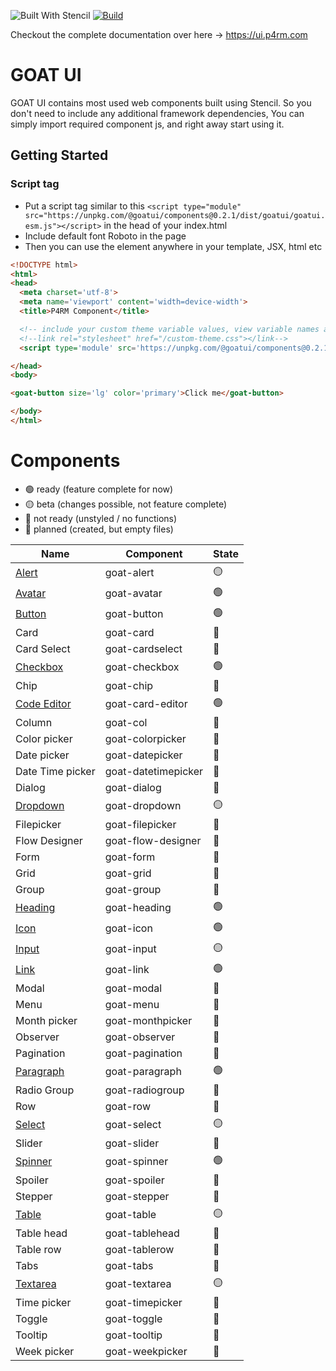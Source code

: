 ![Built With Stencil](https://img.shields.io/badge/-Built%20With%20Stencil-16161d.svg?logo=data%3Aimage%2Fsvg%2Bxml%3Bbase64%2CPD94bWwgdmVyc2lvbj0iMS4wIiBlbmNvZGluZz0idXRmLTgiPz4KPCEtLSBHZW5lcmF0b3I6IEFkb2JlIElsbHVzdHJhdG9yIDE5LjIuMSwgU1ZHIEV4cG9ydCBQbHVnLUluIC4gU1ZHIFZlcnNpb246IDYuMDAgQnVpbGQgMCkgIC0tPgo8c3ZnIHZlcnNpb249IjEuMSIgaWQ9IkxheWVyXzEiIHhtbG5zPSJodHRwOi8vd3d3LnczLm9yZy8yMDAwL3N2ZyIgeG1sbnM6eGxpbms9Imh0dHA6Ly93d3cudzMub3JnLzE5OTkveGxpbmsiIHg9IjBweCIgeT0iMHB4IgoJIHZpZXdCb3g9IjAgMCA1MTIgNTEyIiBzdHlsZT0iZW5hYmxlLWJhY2tncm91bmQ6bmV3IDAgMCA1MTIgNTEyOyIgeG1sOnNwYWNlPSJwcmVzZXJ2ZSI%2BCjxzdHlsZSB0eXBlPSJ0ZXh0L2NzcyI%2BCgkuc3Qwe2ZpbGw6I0ZGRkZGRjt9Cjwvc3R5bGU%2BCjxwYXRoIGNsYXNzPSJzdDAiIGQ9Ik00MjQuNywzNzMuOWMwLDM3LjYtNTUuMSw2OC42LTkyLjcsNjguNkgxODAuNGMtMzcuOSwwLTkyLjctMzAuNy05Mi43LTY4LjZ2LTMuNmgzMzYuOVYzNzMuOXoiLz4KPHBhdGggY2xhc3M9InN0MCIgZD0iTTQyNC43LDI5Mi4xSDE4MC40Yy0zNy42LDAtOTIuNy0zMS05Mi43LTY4LjZ2LTMuNkgzMzJjMzcuNiwwLDkyLjcsMzEsOTIuNyw2OC42VjI5Mi4xeiIvPgo8cGF0aCBjbGFzcz0ic3QwIiBkPSJNNDI0LjcsMTQxLjdIODcuN3YtMy42YzAtMzcuNiw1NC44LTY4LjYsOTIuNy02OC42SDMzMmMzNy45LDAsOTIuNywzMC43LDkyLjcsNjguNlYxNDEuN3oiLz4KPC9zdmc%2BCg%3D%3D&colorA=16161d&style=flat-square)
[![Build](https://github.com/goatui/ui/workflows/Build/badge.svg)](https://github.com/goatui/ui/actions?workflow=Build)

Checkout the complete documentation over here -> https://ui.p4rm.com

# GOAT UI

GOAT UI contains most used web components built using Stencil. So you don't need to include any additional framework
dependencies, You can simply import required component js, and right away start using it.

## Getting Started

### Script tag

- Put a script tag similar to
  this `<script type="module" src="https://unpkg.com/@goatui/components@0.2.1/dist/goatui/goatui.esm.js"></script>` in
  the head of your index.html
- Include default font Roboto in the page
- Then you can use the element anywhere in your template, JSX, html etc

```html
<!DOCTYPE html>
<html>
<head>
  <meta charset='utf-8'>
  <meta name='viewport' content='width=device-width'>
  <title>P4RM Component</title>

  <!-- include your custom theme variable values, view variable names at https://unpkg.com/@goatui/components@1.0.2/dist/p4rm-ui/styles/theme.css -->
  <!--link rel="stylesheet" href="/custom-theme.css"></link-->
  <script type='module' src='https://unpkg.com/@goatui/components@0.2.1/dist/goatui/goatui.esm.js'></script>

</head>
<body>

<goat-button size='lg' color='primary'>Click me</goat-button>

</body>
</html>
```

# Components

- 🟢 ready (feature complete for now)
- 🟡 beta (changes possible, not feature complete)
- 🔴 not ready (unstyled / no functions)
- 🔵 planned (created, but empty files)

| Name                                                     | Component           | State |
|----------------------------------------------------------|---------------------|-------|
| [Alert](https://ui.p4rm.com/component/alert)             | goat-alert          | 🟡    |
| [Avatar](https://ui.p4rm.com/component/avatar)           | goat-avatar         | 🟢    |
| [Button](https://ui.p4rm.com/component/button)           | goat-button         | 🟢    |
| Card                                                     | goat-card           | 🔵    |
| Card Select                                              | goat-cardselect     | 🔵    |
| [Checkbox](https://ui.p4rm.com/component/checkbox)       | goat-checkbox       | 🟢    |
| Chip                                                     | goat-chip           | 🔵    |
| [Code Editor](https://ui.p4rm.com/component/code-editor) | goat-card-editor    | 🟢    |
| Column                                                   | goat-col            | 🔵    |
| Color picker                                             | goat-colorpicker    | 🔵    |
| Date picker                                              | goat-datepicker     | 🔵    |
| Date Time picker                                         | goat-datetimepicker | 🔵    |
| Dialog                                                   | goat-dialog         | 🔵    |
| [Dropdown](https://ui.p4rm.com/component/goat-dropdown)  | goat-dropdown       | 🟡    |
| Filepicker                                               | goat-filepicker     | 🔵    |
| Flow Designer                                            | goat-flow-designer  | 🔵    |
| Form                                                     | goat-form           | 🔵    |
| Grid                                                     | goat-grid           | 🔵    |
| Group                                                    | goat-group          | 🔵    |
| [Heading](https://ui.p4rm.com/component/heading)         | goat-heading        | 🟢    |
| [Icon](https://ui.p4rm.com/component/icon)               | goat-icon           | 🟢    |
| [Input](https://ui.p4rm.com/component/input)             | goat-input          | 🟡    |
| [Link](https://ui.p4rm.com/component/Link)               | goat-link           | 🟢    |
| Modal                                                    | goat-modal          | 🔵    |
| Menu                                                     | goat-menu           | 🔵    |
| Month picker                                             | goat-monthpicker    | 🔵    |
| Observer                                                 | goat-observer       | 🔵    |
| Pagination                                               | goat-pagination     | 🔵    |
| [Paragraph](https://ui.p4rm.com/component/paragraph)     | goat-paragraph      | 🟢    |
| Radio Group                                              | goat-radiogroup     | 🔵    |
| Row                                                      | goat-row            | 🔵    |
| [Select](https://ui.p4rm.com/component/select)           | goat-select         | 🟡    |
| Slider                                                   | goat-slider         | 🔵    |
| [Spinner](https://ui.p4rm.com/component/spinner)         | goat-spinner        | 🟢    |
| Spoiler                                                  | goat-spoiler        | 🔵    |
| Stepper                                                  | goat-stepper        | 🔵    |
| [Table](https://ui.p4rm.com/component/goat-table)        | goat-table          | 🟡    |
| Table head                                               | goat-tablehead      | 🔵    |
| Table row                                                | goat-tablerow       | 🔵    |
| Tabs                                                     | goat-tabs           | 🔵    |
| [Textarea](https://ui.p4rm.com/component/textarea)       | goat-textarea       | 🟡    |
| Time picker                                              | goat-timepicker     | 🔵    |
| Toggle                                                   | goat-toggle         | 🔵    |
| Tooltip                                                  | goat-tooltip        | 🔵    |
| Week picker                                              | goat-weekpicker     | 🔵    |
